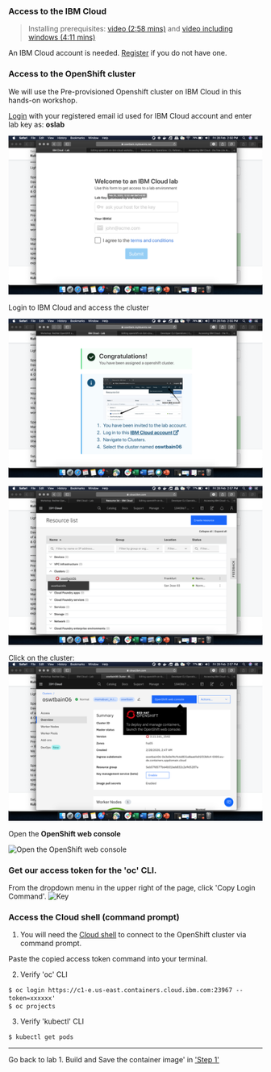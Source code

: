 ### Access to the IBM Cloud

> Installing prerequisites: [video (2:58 mins)](https://youtu.be/c5CtqijWXL4) and [video including windows (4:11 mins)](https://youtu.be/53XccO3NNn8)

An IBM Cloud account is needed. [Register](http://bit.ly/OSworkshop2) if you do not have one.

### Access to the OpenShift cluster

We will use the Pre-provisioned Openshift cluster on IBM Cloud in this hands-on workshop.

[Login](https://oswtbain.mybluemix.net) with your registered email id used for IBM Cloud account and enter lab key as: **oslab**

![Key](images/os-login.png)
  
Login to IBM Cloud and access the cluster

![Key](images/os-cloudLogin.png)
  
![Key](images/os-clusterView.png)
  
Click on the cluster: 
![Key](images/os-viewWebconsole.png)

Open the **OpenShift web console**

![Open the OpenShift web console](images/os-consHomePage.png)

### Get our access token for the 'oc' CLI. 


From the dropdown menu in the upper right of the page, click 'Copy Login Command'. 
![Key](images/consHomePageToken.png)




### Access the Cloud shell (command prompt)
1. You will need the [Cloud shell](https://shell.cloud.ibm.com/) to connect to the OpenShift cluster via command prompt.

Paste the copied access token command into your terminal.

2. Verify 'oc' CLI

```
$ oc login https://c1-e.us-east.containers.cloud.ibm.com:23967 --token=xxxxxx'
$ oc projects
```

3. Verify 'kubectl' CLI

```
$ kubectl get pods
```
---

Go back to lab 1. Build and Save the container image' in ['Step 1'](./4-openshift.md#step-1-create-an-open-shift-project)

